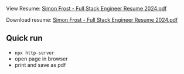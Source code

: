 View Resume: [Simon Frost - Full Stack Engineer Resume 2024.pdf](https://github.com/SimonHFrost/static-resume/blob/master/Simon%20Frost%20-%20Full%20Stack%20Engineer%20Resume%202024.pdf)

Download resume: [Simon Frost - Full Stack Engineer Resume 2024.pdf](https://raw.githubusercontent.com/SimonHFrost/static-resume/c6b9b737cd474e826f2c87857830e3258b105ae2/Simon%20Frost%20-%20Full%20Stack%20Engineer%20Resume%202024.pdf)

Quick run
---- 

* `npx http-server`
* open page in browser
* print and save as pdf
